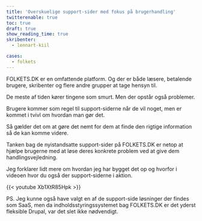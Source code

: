 ```yaml
---
title: 'Overskuelige support-sider med fokus på brugerhandling'
twitterenable: true
toc: true
draft: true
show_reading_time: true
skribenter:
  - lennart-kiil

cases:
  - folkets
---
```


FOLKETS.DK er en omfattende platform. Og der er både læsere, betalende brugere, skribenter og flere andre grupper at tage hensyn til.

De meste af tiden kører tingene som smurt. Men der opstår også problemer.

Brugere kommer som regel til support-siderne når de vil noget, men er kommet i tvivl om hvordan man gør det.

Så gælder det om at gøre det nemt for dem at finde den rigtige information så de kan komme videre.

Tanken bag de nyistandsatte support-sider på FOLKETS.DK er netop at hjælpe brugerne med at løse deres konkrete problem ved at give dem handlingsvejledning.

Jeg forklarer lidt mere om hvordan jeg har bygget det op og hvorfor i videoen hvor du også der support-siderne i aktion.

{{< youtube Xb1XtR85Hpk >}}

PS. Jeg kunne også have valgt en af de support-side løsninger der findes som SaaS, men da indholdsstyringssystemet bag FOLKETS.DK er det yderst fleksible Drupal, var det slet ikke nødvendigt.
